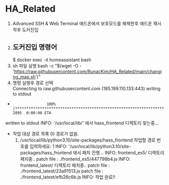 # HA_Related
1. Advanced SSH & Web Terminal 애드온에서 보호모드를 해제한후 애드온 재시작후 도커진입
2. ## 도커진입 명령어
   $ docker exec -it homeassistant bash
3. sh 파일 실행
   bash -c "$(wget -O - 'https://raw.githubusercontent.com/RunacKim/HA_Related/main/changing_map.sh')"
4. 명령 실행후 경로 선택   
  Connecting to raw.githubusercontent.com (185.199.110.133:443)
  writing to stdout
  -                    100% |***********************************************************************************************************************************************************************************************|  2895  0:00:00 ETA
  written to stdout
  INFO: '/usr/local/lib/' 에서 hass_frontend 디렉토리 찾는중...
  * 작업 대상 경로 목록
      0) 경로가 없음.
      1) /usr/local/lib/python3.10/site-packages/hass_frontend
  작업할 경로 번호를 입력하세요: 1
  INFO: '/usr/local/lib/python3.10/site-packages/hass_frontend 에서 패치 진행...
  INFO: frontend_es5/ 디렉토리 패치중..
    patch file : ./frontend_es5/447798b4.js
  INFO: frontend_latest/ 디렉토리 패치중..
    patch file : ./frontend_latest/23a91513.js
    patch file : ./frontend_latest/efb26c6b.js
  INFO: 작업 완료!!
